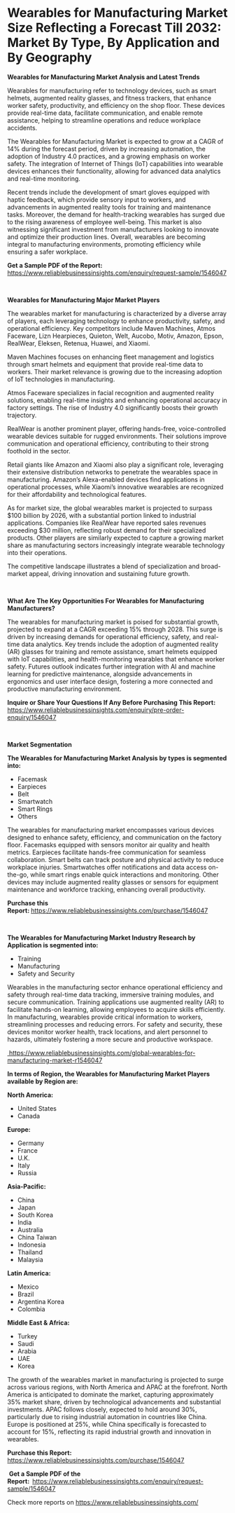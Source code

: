 <p><h1>Wearables for Manufacturing Market Size Reflecting a Forecast Till 2032: Market By Type, By Application and By Geography</h1></p><p><strong>Wearables for Manufacturing Market Analysis and Latest Trends</strong></p>
<p><p>Wearables for manufacturing refer to technology devices, such as smart helmets, augmented reality glasses, and fitness trackers, that enhance worker safety, productivity, and efficiency on the shop floor. These devices provide real-time data, facilitate communication, and enable remote assistance, helping to streamline operations and reduce workplace accidents.</p><p>The Wearables for Manufacturing Market is expected to grow at a CAGR of 14% during the forecast period, driven by increasing automation, the adoption of Industry 4.0 practices, and a growing emphasis on worker safety. The integration of Internet of Things (IoT) capabilities into wearable devices enhances their functionality, allowing for advanced data analytics and real-time monitoring.</p><p>Recent trends include the development of smart gloves equipped with haptic feedback, which provide sensory input to workers, and advancements in augmented reality tools for training and maintenance tasks. Moreover, the demand for health-tracking wearables has surged due to the rising awareness of employee well-being. This market is also witnessing significant investment from manufacturers looking to innovate and optimize their production lines. Overall, wearables are becoming integral to manufacturing environments, promoting efficiency while ensuring a safer workplace.</p></p>
<p><strong>Get a Sample PDF of the Report:&nbsp;</strong> <a href="https://www.reliablebusinessinsights.com/enquiry/request-sample/1546047?utm_campaign=2960&utm_medium=2&utm_source=Github&utm_content=ia&utm_term=11042025&utm_id=wearables-for-manufacturing">https://www.reliablebusinessinsights.com/enquiry/request-sample/1546047</a></p>
<p>&nbsp;</p>
<p><strong>Wearables for Manufacturing Major Market Players</strong></p>
<p><p>The wearables market for manufacturing is characterized by a diverse array of players, each leveraging technology to enhance productivity, safety, and operational efficiency. Key competitors include Maven Machines, Atmos Faceware, Lizn Hearpieces, Quieton, Welt, Aucobo, Motiv, Amazon, Epson, RealWear, Eleksen, Retenua, Huawei, and Xiaomi.</p><p>Maven Machines focuses on enhancing fleet management and logistics through smart helmets and equipment that provide real-time data to workers. Their market relevance is growing due to the increasing adoption of IoT technologies in manufacturing.</p><p>Atmos Faceware specializes in facial recognition and augmented reality solutions, enabling real-time insights and enhancing operational accuracy in factory settings. The rise of Industry 4.0 significantly boosts their growth trajectory.</p><p>RealWear is another prominent player, offering hands-free, voice-controlled wearable devices suitable for rugged environments. Their solutions improve communication and operational efficiency, contributing to their strong foothold in the sector.</p><p>Retail giants like Amazon and Xiaomi also play a significant role, leveraging their extensive distribution networks to penetrate the wearables space in manufacturing. Amazon’s Alexa-enabled devices find applications in operational processes, while Xiaomi’s innovative wearables are recognized for their affordability and technological features.</p><p>As for market size, the global wearables market is projected to surpass $100 billion by 2026, with a substantial portion linked to industrial applications. Companies like RealWear have reported sales revenues exceeding $30 million, reflecting robust demand for their specialized products. Other players are similarly expected to capture a growing market share as manufacturing sectors increasingly integrate wearable technology into their operations. </p><p>The competitive landscape illustrates a blend of specialization and broad-market appeal, driving innovation and sustaining future growth.</p></p>
<p>&nbsp;</p>
<p><strong>What Are The Key Opportunities For Wearables for Manufacturing Manufacturers?</strong></p>
<p><p>The wearables for manufacturing market is poised for substantial growth, projected to expand at a CAGR exceeding 15% through 2028. This surge is driven by increasing demands for operational efficiency, safety, and real-time data analytics. Key trends include the adoption of augmented reality (AR) glasses for training and remote assistance, smart helmets equipped with IoT capabilities, and health-monitoring wearables that enhance worker safety. Futures outlook indicates further integration with AI and machine learning for predictive maintenance, alongside advancements in ergonomics and user interface design, fostering a more connected and productive manufacturing environment.</p></p>
<p><strong>Inquire or Share Your Questions If Any Before Purchasing This Report:</strong> <a href="https://www.reliablebusinessinsights.com/enquiry/pre-order-enquiry/1546047?utm_campaign=2960&utm_medium=2&utm_source=Github&utm_content=ia&utm_term=11042025&utm_id=wearables-for-manufacturing">https://www.reliablebusinessinsights.com/enquiry/pre-order-enquiry/1546047</a></p>
<p>&nbsp;</p>
<p><strong>Market Segmentation</strong></p>
<p><strong>The Wearables for Manufacturing Market Analysis by types is segmented into:</strong></p>
<p><ul><li>Facemask</li><li>Earpieces</li><li>Belt</li><li>Smartwatch</li><li>Smart Rings</li><li>Others</li></ul></p>
<p><p>The wearables for manufacturing market encompasses various devices designed to enhance safety, efficiency, and communication on the factory floor. Facemasks equipped with sensors monitor air quality and health metrics. Earpieces facilitate hands-free communication for seamless collaboration. Smart belts can track posture and physical activity to reduce workplace injuries. Smartwatches offer notifications and data access on-the-go, while smart rings enable quick interactions and monitoring. Other devices may include augmented reality glasses or sensors for equipment maintenance and workforce tracking, enhancing overall productivity.</p></p>
<p><strong>Purchase this Report:&nbsp;</strong><a href="https://www.reliablebusinessinsights.com/purchase/1546047?utm_campaign=2960&utm_medium=2&utm_source=Github&utm_content=ia&utm_term=11042025&utm_id=wearables-for-manufacturing">https://www.reliablebusinessinsights.com/purchase/1546047</a></p>
<p>&nbsp;</p>
<p><strong>The Wearables for Manufacturing Market Industry Research by Application is segmented into:</strong></p>
<p><ul><li>Training</li><li>Manufacturing</li><li>Safety and Security</li></ul></p>
<p><p>Wearables in the manufacturing sector enhance operational efficiency and safety through real-time data tracking, immersive training modules, and secure communication. Training applications use augmented reality (AR) to facilitate hands-on learning, allowing employees to acquire skills efficiently. In manufacturing, wearables provide critical information to workers, streamlining processes and reducing errors. For safety and security, these devices monitor worker health, track locations, and alert personnel to hazards, ultimately fostering a more secure and productive workspace.</p></p>
<p><a href="https://www.reliablebusinessinsights.com/global-wearables-for-manufacturing-market-r1546047?utm_campaign=2960&utm_medium=2&utm_source=Github&utm_content=ia&utm_term=11042025&utm_id=wearables-for-manufacturing">&nbsp;https://www.reliablebusinessinsights.com/global-wearables-for-manufacturing-market-r1546047</a></p>
<p><strong>In terms of Region, the Wearables for Manufacturing Market Players available by Region are:</strong></p>
<p>
    <p> <strong> North America: </strong>
        <ul>
            <li>United States</li>
            <li>Canada</li>
        </ul>
        </p> 
    <p> <strong> Europe: </strong>
        <ul>
            <li>Germany</li>
            <li>France</li>
            <li>U.K.</li>
            <li>Italy</li>
            <li>Russia</li>
        </ul>
        </p> 
    <p> <strong> Asia-Pacific: </strong>
        <ul>
            <li>China</li>
            <li>Japan</li>
            <li>South Korea</li>
            <li>India</li>
            <li>Australia</li>
            <li>China Taiwan</li>
            <li>Indonesia</li>
            <li>Thailand</li>
            <li>Malaysia</li>
        </ul>
        </p> 
    <p> <strong> Latin America: </strong>
        <ul>
            <li>Mexico</li>
            <li>Brazil</li>
            <li>Argentina Korea</li>
            <li>Colombia</li>
        </ul>
        </p> 
    <p> <strong> Middle East & Africa: </strong>
        <ul>
            <li>Turkey</li>
            <li>Saudi</li>
            <li>Arabia</li>
            <li>UAE</li>
            <li>Korea</li>
        </ul>
    </p>
    </p>
<p><p>The growth of the wearables market in manufacturing is projected to surge across various regions, with North America and APAC at the forefront. North America is anticipated to dominate the market, capturing approximately 35% market share, driven by technological advancements and substantial investments. APAC follows closely, expected to hold around 30%, particularly due to rising industrial automation in countries like China. Europe is positioned at 25%, while China specifically is forecasted to account for 15%, reflecting its rapid industrial growth and innovation in wearables.</p></p>
<p><strong>Purchase this Report: </strong><a href="https://www.reliablebusinessinsights.com/purchase/1546047?utm_campaign=2960&utm_medium=2&utm_source=Github&utm_content=ia&utm_term=11042025&utm_id=wearables-for-manufacturing">https://www.reliablebusinessinsights.com/purchase/1546047</a></p>
<p>&nbsp;<strong>Get a Sample PDF of the Report:&nbsp;&nbsp;</strong><a href="https://www.reliablebusinessinsights.com/enquiry/request-sample/1546047?utm_campaign=2960&utm_medium=2&utm_source=Github&utm_content=ia&utm_term=11042025&utm_id=wearables-for-manufacturing">https://www.reliablebusinessinsights.com/enquiry/request-sample/1546047</a></p>
<p><strong></strong></p>
<p>Check more reports on <a href="https://www.reliablebusinessinsights.com/?utm_campaign=2960&utm_medium=2&utm_source=Github&utm_content=ia&utm_term=11042025&utm_id=wearables-for-manufacturing">https://www.reliablebusinessinsights.com/</a></p>